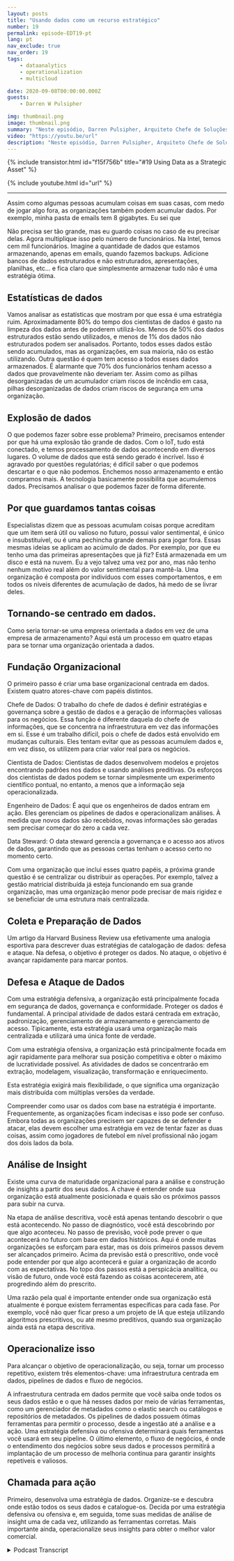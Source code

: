 ```yaml
---
layout: posts
title: "Usando dados como um recurso estratégico"
number: 19
permalink: episode-EDT19-pt
lang: pt
nav_exclude: true
nav_order: 19
tags:
    - dataanalytics
    - operationalization
    - multicloud

date: 2020-09-08T00:00:00.000Z
guests:
    - Darren W Pulsipher

img: thumbnail.png
image: thumbnail.png
summary: "Neste episódio, Darren Pulsipher, Arquiteto Chefe de Soluções da Intel para o Setor Público, explora como as organizações podem passar de simplesmente acumular dados para usá-los como um ativo estratégico."
video: "https://youtu.be/url"
description: "Neste episódio, Darren Pulsipher, Arquiteto Chefe de Soluções da Intel para o Setor Público, explora como as organizações podem passar de simplesmente acumular dados para usá-los como um ativo estratégico."
---
```


<div>
{% include transistor.html id="f15f756b" title="#19 Using Data as a Strategic Asset" %}

{% include youtube.html id="url" %}
</div>

---

Assim como algumas pessoas acumulam coisas em suas casas, com medo de jogar algo fora, as organizações também podem acumular dados. Por exemplo, minha pasta de emails tem 8 gigabytes. Eu sei que

Não precisa ser tão grande, mas eu guardo coisas no caso de eu precisar delas. Agora multiplique isso pelo número de funcionários. Na Intel, temos cem mil funcionários. Imagine a quantidade de dados que estamos armazenando, apenas em emails, quando fazemos backups. Adicione bancos de dados estruturados e não estruturados, apresentações, planilhas, etc... e fica claro que simplesmente armazenar tudo não é uma estratégia ótima.

## Estatísticas de dados

Vamos analisar as estatísticas que mostram por que essa é uma estratégia ruim. Aproximadamente 80% do tempo dos cientistas de dados é gasto na limpeza dos dados antes de poderem utilizá-los. Menos de 50% dos dados estruturados estão sendo utilizados, e menos de 1% dos dados não estruturados podem ser analisados. Portanto, todos esses dados estão sendo acumulados, mas as organizações, em sua maioria, não os estão utilizando. Outra questão é quem tem acesso a todos esses dados armazenados. É alarmante que 70% dos funcionários tenham acesso a dados que provavelmente não deveriam ter. Assim como as pilhas desorganizadas de um acumulador criam riscos de incêndio em casa, pilhas desorganizadas de dados criam riscos de segurança em uma organização.

## Explosão de dados

O que podemos fazer sobre esse problema? Primeiro, precisamos entender por que há uma explosão tão grande de dados. Com o IoT, tudo está conectado, e temos processamento de dados acontecendo em diversos lugares. O volume de dados que está sendo gerado é incrível. Isso é agravado por questões regulatórias; é difícil saber o que podemos descartar e o que não podemos. Enchemos nosso armazenamento e então compramos mais. A tecnologia basicamente possibilita que acumulemos dados. Precisamos analisar o que podemos fazer de forma diferente.

## Por que guardamos tantas coisas

Especialistas dizem que as pessoas acumulam coisas porque acreditam que um item será útil ou valioso no futuro, possui valor sentimental, é único e insubstituível, ou é uma pechincha grande demais para jogar fora. Essas mesmas ideias se aplicam ao acúmulo de dados. Por exemplo, por que eu tenho uma das primeiras apresentações que já fiz? Está armazenada em um disco e está na nuvem. Eu a vejo talvez uma vez por ano, mas não tenho nenhum motivo real além do valor sentimental para mantê-la. Uma organização é composta por indivíduos com esses comportamentos, e em todos os níveis diferentes de acumulação de dados, há medo de se livrar deles.

## Tornando-se centrado em dados.

Como seria tornar-se uma empresa orientada a dados em vez de uma empresa de armazenamento? Aqui está um processo em quatro etapas para se tornar uma organização orientada a dados.

## Fundação Organizacional

O primeiro passo é criar uma base organizacional centrada em dados. Existem quatro atores-chave com papéis distintos.

Chefe de Dados: O trabalho do chefe de dados é definir estratégias e governança sobre a gestão de dados e a geração de informações valiosas para os negócios. Essa função é diferente daquela do chefe de informações, que se concentra na infraestrutura em vez das informações em si. Esse é um trabalho difícil, pois o chefe de dados está envolvido em mudanças culturais. Eles tentam evitar que as pessoas acumulem dados e, em vez disso, os utilizem para criar valor real para os negócios.

Cientista de Dados: Cientistas de dados desenvolvem modelos e projetos encontrando padrões nos dados e usando análises preditivas. Os esforços dos cientistas de dados podem se tornar simplesmente um experimento científico pontual, no entanto, a menos que a informação seja operacionalizada.

Engenheiro de Dados: É aqui que os engenheiros de dados entram em ação. Eles gerenciam os pipelines de dados e operacionalizam análises. À medida que novos dados são recebidos, novas informações são geradas sem precisar começar do zero a cada vez.

Data Steward: O data steward gerencia a governança e o acesso aos ativos de dados, garantindo que as pessoas certas tenham o acesso certo no momento certo.

Com uma organização que inclui esses quatro papéis, a próxima grande questão é se centralizar ou distribuir as operações. Por exemplo, talvez a gestão matricial distribuída já esteja funcionando em sua grande organização, mas uma organização menor pode precisar de mais rigidez e se beneficiar de uma estrutura mais centralizada.

## Coleta e Preparação de Dados

Um artigo da Harvard Business Review usa efetivamente uma analogia esportiva para descrever duas estratégias de catalogação de dados: defesa e ataque. Na defesa, o objetivo é proteger os dados. No ataque, o objetivo é avançar rapidamente para marcar pontos.

## Defesa e Ataque de Dados

Com uma estratégia defensiva, a organização está principalmente focada em segurança de dados, governança e conformidade. Proteger os dados é fundamental. A principal atividade de dados estará centrada em extração, padronização, gerenciamento de armazenamento e gerenciamento de acesso. Tipicamente, esta estratégia usará uma organização mais centralizada e utilizará uma única fonte de verdade.

Com uma estratégia ofensiva, a organização está principalmente focada em agir rapidamente para melhorar sua posição competitiva e obter o máximo de lucratividade possível. As atividades de dados se concentrarão em extração, modelagem, visualização, transformação e enriquecimento.

Esta estratégia exigirá mais flexibilidade, o que significa uma organização mais distribuída com múltiplas versões da verdade.

Compreender como usar os dados com base na estratégia é importante. Frequentemente, as organizações ficam indecisas e isso pode ser confuso. Embora todas as organizações precisem ser capazes de se defender e atacar, elas devem escolher uma estratégia em vez de tentar fazer as duas coisas, assim como jogadores de futebol em nível profissional não jogam dos dois lados da bola.

## Análise de Insight

Existe uma curva de maturidade organizacional para a análise e construção de insights a partir dos seus dados. A chave é entender onde sua organização está atualmente posicionada e quais são os próximos passos para subir na curva.

Na etapa de análise descritiva, você está apenas tentando descobrir o que está acontecendo. No passo de diagnóstico, você está descobrindo por que algo aconteceu. No passo de previsão, você pode prever o que acontecerá no futuro com base em dados históricos. Aqui é onde muitas organizações se esforçam para estar, mas os dois primeiros passos devem ser alcançados primeiro. Acima da previsão está o prescritivo, onde você pode entender por que algo acontecerá e guiar a organização de acordo com as expectativas. No topo dos passos está a perspicácia analítica, ou visão de futuro, onde você está fazendo as coisas acontecerem, até progredindo além do prescrito.

Uma razão pela qual é importante entender onde sua organização está atualmente é porque existem ferramentas específicas para cada fase. Por exemplo, você não quer ficar preso a um projeto de IA que esteja utilizando algoritmos prescritivos, ou até mesmo preditivos, quando sua organização ainda está na etapa descritiva.

## Operacionalize isso

Para alcançar o objetivo de operacionalização, ou seja, tornar um processo repetitivo, existem três elementos-chave: uma infraestrutura centrada em dados, pipelines de dados e fluxo de negócios.

A infraestrutura centrada em dados permite que você saiba onde todos os seus dados estão e o que há nesses dados por meio de várias ferramentas, como um gerenciador de metadados como o elastic search ou catálogos e repositórios de metadados. Os pipelines de dados possuem ótimas ferramentas para permitir o processo, desde a ingestão até a análise e a ação. Uma estratégia defensiva ou ofensiva determinará quais ferramentas você usará em seu pipeline. O último elemento, o fluxo de negócios, é onde o entendimento dos negócios sobre seus dados e processos permitirá a implantação de um processo de melhoria contínua para garantir insights repetíveis e valiosos.

## Chamada para ação

Primeiro, desenvolva uma estratégia de dados. Organize-se e descubra onde estão todos os seus dados e catalogue-os. Decida por uma estratégia defensiva ou ofensiva e, em seguida, tome suas medidas de análise de insight uma de cada vez, utilizando as ferramentas corretas. Mais importante ainda, operacionalize seus insights para obter o melhor valor comercial.



<details>
<summary> Podcast Transcript </summary>

<p></p>

</details>
